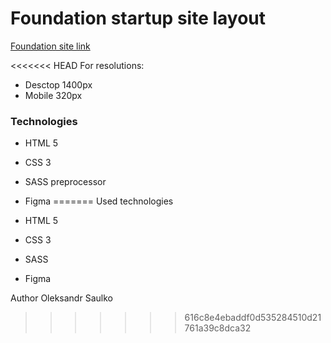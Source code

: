 # Foundation startup site layout

[Foundation site link](https://sagvel.github.io/foundation-site/)

<<<<<<< HEAD
For resolutions:

- Desctop 1400px
- Mobile 320px

### Technologies

- HTML 5
- CSS 3
- SASS preprocessor
- Figma
=======
Used technologies

- HTML 5
- CSS 3
- SASS
- Figma

Author Oleksandr Saulko
>>>>>>> 616c8e4ebaddf0d535284510d21761a39c8dca32
